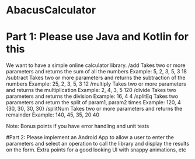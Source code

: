 # AbacusCalculator

# Part 1: Please use Java and Kotlin for this
We want to have a simple online calculator library.
/add Takes two or more parameters and returns the sum of all the numbers
Example: 5, 2, 3, 5, 3 18
/subtract Takes two or more parameters and returns the subtraction of the numbers
Example: 25, 2, 3, 5, 3 12
/multiply Takes two or more parameters and returns the multiplication
Example: 2, 4, 3, 5 120
/divide Takes two parameters and returns the division
Example: 16, 4 4
/splitEq Takes two parameters and return the split of param1, param2 times
Example: 120, 4 {30, 30, 30, 30}
/splitNum Takes two or more parameters and returns the remainder
Example: 140, 45, 35, 20 40

Note: Bonus points if you have error handling and unit tests

#Part 2: Please implement an Android App to allow a user to enter the parameters and select an operation to call the library and display the results on the form. Extra points for a good looking UI with snappy animations, etc
